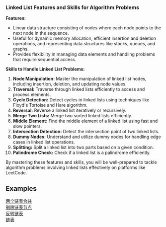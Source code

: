 ### Linked List Features and Skills for Algorithm Problems

**Features:**
- Linear data structure consisting of nodes where each node points to the next node in the sequence.
- Useful for dynamic memory allocation, efficient insertion and deletion operations, and representing data structures like stacks, queues, and graphs.
- Provides flexibility in managing data elements and handling problems that require sequential access.

**Skills to Handle Linked List Problems:**
1. **Node Manipulation:** Master the manipulation of linked list nodes, including insertion, deletion, and updating node values.
2. **Traversal:** Traverse through linked lists efficiently to access and process elements.
3. **Cycle Detection:** Detect cycles in linked lists using techniques like Floyd's Tortoise and Hare algorithm.
4. **Reversal:** Reverse a linked list iteratively or recursively.
5. **Merge Two Lists:** Merge two sorted linked lists efficiently.
6. **Middle Element:** Find the middle element of a linked list using fast and slow pointers.
7. **Intersection Detection:** Detect the intersection point of two linked lists.
8. **Dummy Nodes:** Understand and utilize dummy nodes for handling edge cases in linked list operations.
9. **Splitting:** Split a linked list into two parts based on a given condition.
10. **Palindrome Check:** Check if a linked list is a palindrome efficiently.

By mastering these features and skills, you will be well-prepared to tackle algorithm problems involving linked lists effectively on platforms like LeetCode.

## Examples
[两个链表合并](/algorithm/linklist/两个链表合并)\
[删除链表节点](/algorithm/linklist/删除链表节点)\
[反转链表](/algorithm/linklist/反转链表)\
[链表](/algorithm/linklist/链表)